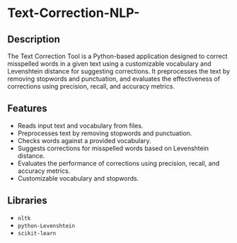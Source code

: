 # Text-Correction-NLP-


## Description
The Text Correction Tool is a Python-based application designed to correct misspelled words in a given text using a customizable vocabulary and Levenshtein distance for suggesting corrections. It preprocesses the text by removing stopwords and punctuation, and evaluates the effectiveness of corrections using precision, recall, and accuracy metrics.

## Features
- Reads input text and vocabulary from files.
- Preprocesses text by removing stopwords and punctuation.
- Checks words against a provided vocabulary.
- Suggests corrections for misspelled words based on Levenshtein distance.
- Evaluates the performance of corrections using precision, recall, and accuracy metrics.
- Customizable vocabulary and stopwords.

## Libraries
- `nltk`
- `python-Levenshtein`
-  `scikit-learn`
